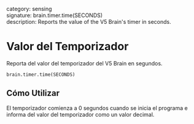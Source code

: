 category: sensing  
signature: brain.timer.time(SECONDS)  
description: Reports the value of the V5 Brain's timer in seconds.

# Valor del Temporizador

Reporta del valor del temporizador del V5 Brain en segundos.

```don 
brain.timer.time(SECONDS)
```

## Cómo Utilizar
El temporizador comienza a 0 segundos cuando se inicia el programa e informa del valor del temporizador como un valor decimal.
	
<advanced>
</advanced>
